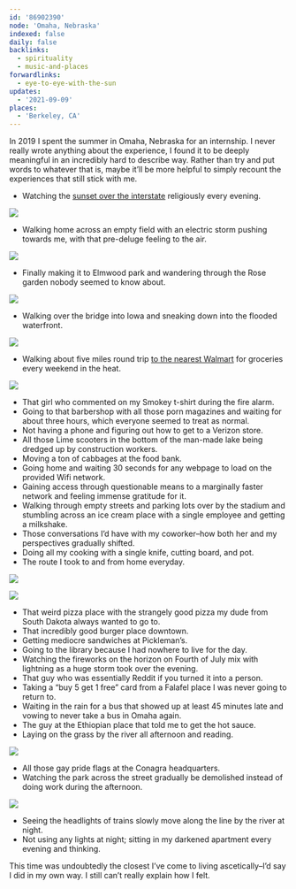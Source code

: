 ```yaml
---
id: '86902390'
node: 'Omaha, Nebraska'
indexed: false
daily: false
backlinks:
  - spirituality
  - music-and-places
forwardlinks:
  - eye-to-eye-with-the-sun
updates:
  - '2021-09-09'
places:
  - 'Berkeley, CA'
---
```


In 2019 I spent the summer in Omaha, Nebraska for an internship. I never really wrote anything about the experience, I found it to be deeply meaningful in an incredibly hard to describe way. Rather than try and put words to whatever that is, maybe it’ll be more helpful to simply recount the experiences that still stick with me.

- Watching the [sunset over the interstate](eye-to-eye-with-the-sun.md) religiously every evening.

![](images/86902390/BlijYbjebi.webp " ")

- Walking home across an empty field with an electric storm pushing towards me, with that pre-deluge feeling to the air.

![](images/86902390/NGJlByaGzb.webp " ")

- Finally making it to Elmwood park and wandering through the Rose garden nobody seemed to know about.

![](images/86902390/XEHcmkMJWQ.webp " ")

- Walking over the bridge into Iowa and sneaking down into the flooded waterfront.

![](images/86902390/LRJDsAfwnW.webp " ")

- Walking about five miles round trip [to the nearest Walmart](https://goo.gl/maps/DDojD4VyqvsSwskdA) for groceries every weekend in the heat. 

![](images/86902390/LedfIFLoIx.webp " ")

- That girl who commented on my Smokey t-shirt during the fire alarm.
- Going to that barbershop with all those porn magazines and waiting for about three hours, which everyone seemed to treat as normal.
- Not having a phone and figuring out how to get to a Verizon store.
- All those Lime scooters in the bottom of the man-made lake being dredged up by construction workers.
- Moving a ton of cabbages at the food bank.
- Going home and waiting 30 seconds for any webpage to load on the provided Wifi network.
- Gaining access through questionable means to a marginally faster network and feeling immense gratitude for it.
- Walking through empty streets and parking lots over by the stadium and stumbling across an ice cream place with a single employee and getting a milkshake.
- Those conversations I’d have with my coworker–how both her and my perspectives gradually shifted.
- Doing all my cooking with a single knife, cutting board, and pot. 
- The route I took to and from home everyday.

![](images/86902390/qriafLpjrT.webp " ")

![](images/86902390/aPoKWoiwVt.webp " ")

- That weird pizza place with the strangely good pizza my dude from South Dakota always wanted to go to.
- That incredibly good burger place downtown.
- Getting mediocre sandwiches at Pickleman’s.
- Going to the library because I had nowhere to live for the day.
- Watching the fireworks on the horizon on Fourth of July mix with lightning as a huge storm took over the evening.
- That guy who was essentially Reddit if you turned it into a person.
- Taking a “buy 5 get 1 free” card from a Falafel place I was never going to return to.
- Waiting in the rain for a bus that showed up at least 45 minutes late and vowing to never take a bus in Omaha again.
- The guy at the Ethiopian place that told me to get the hot sauce.
- Laying on the grass by the river all afternoon and reading.

![](images/86902390/kEpTQLnKnT.webp " ")

- All those gay pride flags at the Conagra headquarters.
- Watching the park across the street gradually be demolished instead of doing work during the afternoon.

![](images/86902390/JdSqBBGzCr.webp " ")

- Seeing the headlights of trains slowly move along the line by the river at night.
- Not using any lights at night; sitting in my darkened apartment every evening and thinking.

This time was undoubtedly the closest I’ve come to living ascetically–I’d say I did in my own way. I still can’t really explain how I felt. 
